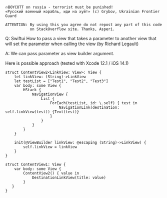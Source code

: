 ```
🔥BOYCOTT on russia - terrorist must be punished!
«Русский военный корабль, иди на хуй!» (c) Grybov, Ukrainian Frontier Guard

ATTENTION: By using this you agree do not repost any part of this code
           on StackOverflow site. Thanks, Asperi.
```

Q: Swiftui How to pass a view that takes a parameter to another view that will set the parameter when calling the view (by Richard Legault)

A: We can pass parameter as view builder argument.

Here is possible approach (tested with Xcode 12.1 / iOS 14.1)

```
struct ContentView2<LinkView: View>: View {
	let linkView: (String)->LinkView
	let testList = ["Test1", "Test2", "Test3"]
	var body: some View {
		HStack {
			NavigationView {
				List {
					ForEach(testList, id: \.self) { test in
						NavigationLink(destination: self.linkView(test)) {Text(test)}
					}
				}
			}
		}
	}
	
	init(@ViewBuilder linkView: @escaping (String)->LinkView) {
		self.linkView = linkView
	}
}

struct ContentView1: View {
    var body: some View {
        ContentView2() { value in
            DestinationLinkView(title: value)
        }
   }
}
```
